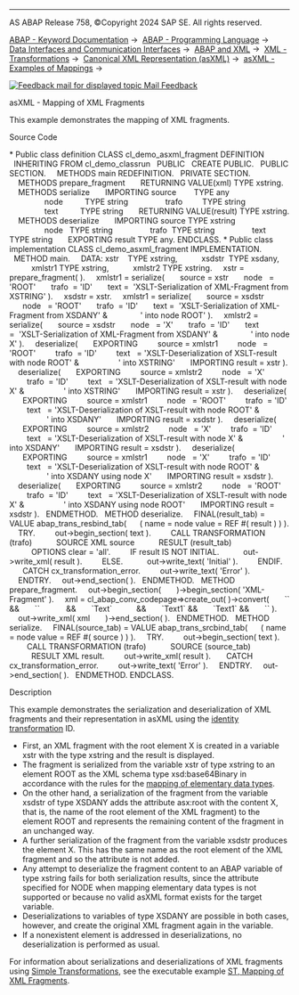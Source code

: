   

* * *

AS ABAP Release 758, ©Copyright 2024 SAP SE. All rights reserved.

[ABAP - Keyword Documentation](https://help.sap.com/doc/abapdocu_latest_index_htm/latest/en-US/abenabap.htm) →  [ABAP - Programming Language](https://help.sap.com/doc/abapdocu_latest_index_htm/latest/en-US/abenabap_reference.htm) →  [Data Interfaces and Communication Interfaces](https://help.sap.com/doc/abapdocu_latest_index_htm/latest/en-US/abenabap_data_communication.htm) →  [ABAP and XML](https://help.sap.com/doc/abapdocu_latest_index_htm/latest/en-US/abenabap_xml.htm) →  [XML - Transformations](https://help.sap.com/doc/abapdocu_latest_index_htm/latest/en-US/abenabap_xml_trafos.htm) →  [Canonical XML Representation (asXML)](https://help.sap.com/doc/abapdocu_latest_index_htm/latest/en-US/abenabap_xslt_asxml.htm) →  [asXML - Examples of Mappings](https://help.sap.com/doc/abapdocu_latest_index_htm/latest/en-US/abenasxml_abexas.htm) → 

 [![](Mail.gif?object=Mail.gif "Feedback mail for displayed topic") Mail Feedback](mailto:f1_help@sap.com?subject=Feedback%20on%20ABAP%20Documentation&body=Document:%20asXML%20-%20Mapping%20of%20XML%20Fragments%2C%20ABENASXML_FRAGMENTS_ABEXA%2C%20758%0D%0A%0D%0AError:%0D%0A%0D%0A%0D%0A%0D%0ASuggestion%20for%20improvement:)

asXML - Mapping of XML Fragments

This example demonstrates the mapping of XML fragments.

Source Code   

\* Public class definition
CLASS cl\_demo\_asxml\_fragment DEFINITION
  INHERITING FROM cl\_demo\_classrun
  PUBLIC
  CREATE PUBLIC.
  PUBLIC SECTION.
    METHODS main REDEFINITION.
  PRIVATE SECTION.
    METHODS prepare\_fragment
      RETURNING VALUE(xml) TYPE xstring.
    METHODS serialize
      IMPORTING source        TYPE any
                node          TYPE string
                trafo         TYPE string
                text          TYPE string
      RETURNING VALUE(result) TYPE xstring.
    METHODS deserialize
      IMPORTING source TYPE xstring
                node   TYPE string
                trafo  TYPE string
                text   TYPE string
      EXPORTING result TYPE any.
ENDCLASS.
\* Public class implementation
CLASS cl\_demo\_asxml\_fragment IMPLEMENTATION.
  METHOD main.
    DATA: xstr    TYPE xstring,
          xsdstr  TYPE xsdany,
          xmlstr1 TYPE xstring,
          xmlstr2 TYPE xstring.
    xstr = prepare\_fragment( ).
    xmlstr1 = serialize(
      source = xstr
      node   = 'ROOT'
      trafo  = 'ID'
      text =  'XSLT-Serialization of XML-Fragment from XSTRING' ).
    xsdstr = xstr.
    xmlstr1 = serialize(
      source = xsdstr
      node   = 'ROOT'
      trafo  = 'ID'
      text =  'XSLT-Serialization of XML-Fragment from XSDANY' &
              ' into node ROOT' ).
    xmlstr2 = serialize(
      source = xsdstr
      node   = 'X'
      trafo  = 'ID'
      text =  'XSLT-Serialization of XML-Fragment from XSDANY' &
              ' into node X' ).
    deserialize(
      EXPORTING
        source = xmlstr1
        node   = 'ROOT'
        trafo  = 'ID'
        text   = 'XSLT-Deserialization of XSLT-result with node ROOT' &
                 ' into XSTRING'
      IMPORTING result = xstr ).
    deserialize(
      EXPORTING
        source = xmlstr2
        node   = 'X'
        trafo  = 'ID'
        text   = 'XSLT-Deserialization of XSLT-result with node X' &
                 ' into XSTRING'
      IMPORTING result = xstr ).
    deserialize(
      EXPORTING
        source = xmlstr1
        node   = 'ROOT'
        trafo  = 'ID'
        text   = 'XSLT-Deserialization of XSLT-result with node ROOT' &
                 ' into XSDANY'
      IMPORTING result = xsdstr ).
    deserialize(
      EXPORTING
        source = xmlstr2
        node   = 'X'
        trafo  = 'ID'
        text   = 'XSLT-Deserialization of XSLT-result with node X' &
                 ' into XSDANY'
      IMPORTING result = xsdstr ).
    deserialize(
      EXPORTING
        source = xmlstr1
        node   = 'X'
        trafo  = 'ID'
        text   = 'XSLT-Deserialization of XSLT-result with node ROOT' &
                 ' into XSDANY using node X'
      IMPORTING result = xsdstr ).
    deserialize(
      EXPORTING
        source = xmlstr2
        node   = 'ROOT'
        trafo  = 'ID'
        text   = 'XSLT-Deserialization of XSLT-result with node X' &
                 ' into XSDANY using node ROOT'
      IMPORTING result = xsdstr ).
  ENDMETHOD.
  METHOD deserialize.
    FINAL(result\_tab) = VALUE abap\_trans\_resbind\_tab(
     ( name = node value = REF #( result ) ) ).
    TRY.
        out->begin\_section( text ).
        CALL TRANSFORMATION (trafo)
          SOURCE XML source
          RESULT (result\_tab)
          OPTIONS clear = 'all'.
        IF result IS NOT INITIAL.
          out->write\_xml( result ).
        ELSE.
          out->write\_text( 'Initial' ).
        ENDIF.
      CATCH cx\_transformation\_error.
        out->write\_text( 'Error' ).
    ENDTRY.
    out->end\_section( ).
  ENDMETHOD.
  METHOD prepare\_fragment.
    out->begin\_section(
      )->begin\_section( 'XML-Fragment' ).
    xml = cl\_abap\_conv\_codepage=>create\_out( )->convert(
      \`<?xml version="1.0" encoding="utf-8" ?>\` &&
      \`<X>\`            &&
      \`Text\`           &&
      \`<X1>Text1</X1>\` &&
      \`<X2>Text1</X2>\` &&
      \`</X>\` ).
    out->write\_xml( xml
      )->end\_section( ).
  ENDMETHOD.
  METHOD serialize.
    FINAL(source\_tab) = VALUE abap\_trans\_srcbind\_tab(
     ( name = node value = REF #( source ) ) ).
    TRY.
        out->begin\_section( text ).
        CALL TRANSFORMATION (trafo)
          SOURCE (source\_tab)
          RESULT XML result.
        out->write\_xml( result ).
      CATCH cx\_transformation\_error.
        out->write\_text( 'Error' ).
    ENDTRY.
    out->end\_section( ).
  ENDMETHOD.
ENDCLASS.

Description   

This example demonstrates the serialization and deserialization of XML fragments and their representation in asXML using the [identity transformation](https://help.sap.com/doc/abapdocu_latest_index_htm/latest/en-US/abenid_trafo_glosry.htm "Glossary Entry") ID.

-   First, an XML fragment with the root element X is created in a variable xstr with the type xstring and the result is displayed.
-   The fragment is serialized from the variable xstr of type xstring to an element ROOT as the XML schema type xsd:base64Binary in accordance with the rules for the [mapping of elementary data types](https://help.sap.com/doc/abapdocu_latest_index_htm/latest/en-US/abenabap_xslt_asxml_elementary.htm).
-   On the other hand, a serialization of the fragment from the variable xsdstr of type XSDANY adds the attribute asx:root with the content X, that is, the name of the root element of the XML fragment) to the element ROOT and represents the remaining content of the fragment in an unchanged way.
-   A further serialization of the fragment from the variable xsdstr produces the element X. This has the same name as the root element of the XML fragment and so the attribute is not added.
-   Any attempt to deserialize the fragment content to an ABAP variable of type xstring fails for both serialization results, since the attribute specified for NODE when mapping elementary data types is not supported or because no valid asXML format exists for the target variable.
-   Deserializations to variables of type XSDANY are possible in both cases, however, and create the original XML fragment again in the variable.
-   If a nonexistent element is addressed in deserializations, no deserialization is performed as usual.

For information about serializations and deserializations of XML fragments using [Simple Transformations](https://help.sap.com/doc/abapdocu_latest_index_htm/latest/en-US/abenabap_st.htm), see the executable example [ST, Mapping of XML Fragments](https://help.sap.com/doc/abapdocu_latest_index_htm/latest/en-US/abenst_xsdany_abexa.htm).